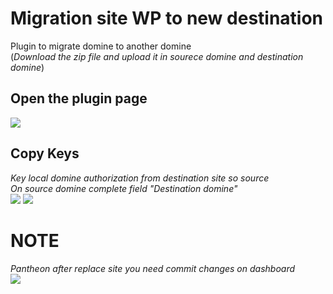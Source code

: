 # Migration site WP to new destination
Plugin to migrate domine to another domine<br>
(*Download the zip file and upload it in sourece domine and destination domine*)

## Open the plugin page
<img src="https://i.ibb.co/HKw1Sqc/migrator-page.png" />

## Copy Keys
*Key local domine authorization from destination site so source*<br>
*On source domine complete field "Destination domine"*<br>
<img src="https://i.ibb.co/6mZhBfQ/dest.png" />
<img src="https://i.ibb.co/kywtv2g/src.png" />

# NOTE
*Pantheon after replace site you need commit changes on dashboard*
<br>
<img src="https://i.ibb.co/q7J3yvg/pantheon2.png" />
